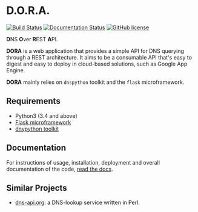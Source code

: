 # D.O.R.A.

[![Build Status](https://travis-ci.com/caianrais/dora.svg?token=ENjnKFCm1zJx3evAtMkF&branch=master)](https://travis-ci.com/caianrais/dora)
[![Documentation Status](https://readthedocs.org/projects/dora/badge/?version=latest)](http://dora.readthedocs.io/en/latest/?badge=latest)
[![GitHub license](https://img.shields.io/github/license/caianrais/dora.svg)](https://github.com/caianrais/dora/blob/master/LICENSE)

**D**NS **O**ver **R**EST **A**PI.

**DORA** is a web application that provides a simple API for DNS querying
through a REST architecture. It aims to be a consumable API that's easy
to digest and easy to deploy in cloud-based solutions, such as Google App
Engine.

**DORA** mainly relies on `dnspython` toolkit and the `flask` microframework.


## Requirements

 * Python3 (3.4 and above)
 * [Flask microframework](https://github.com/pallets/flask)
 * [dnypython toolkit](https://github.com/rthalley/dnspython)


## Documentation

For instructions of usage, installation, deployment and overall documentation
of the code, [read the docs](http://dora.rtfd.io/).


## Similar Projects

 * [dns-api.org](https://github.com/skx/dns-api.org):
   a DNS-lookup service written in Perl.

